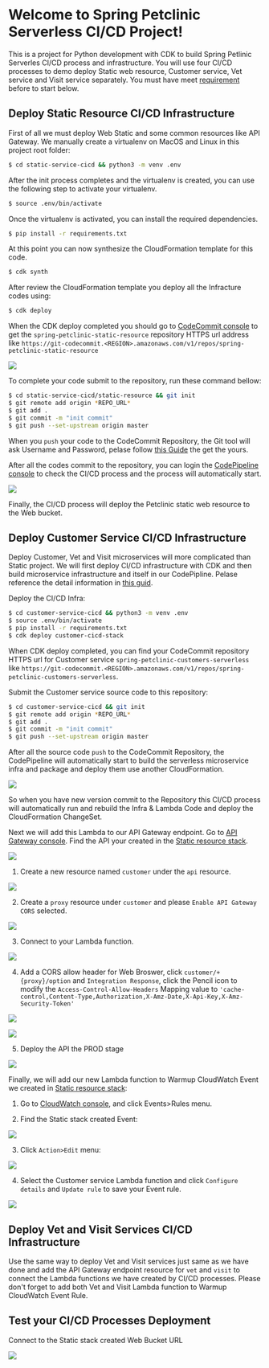 
# Welcome to Spring Petclinic Serverless CI/CD Project!

This is a project for Python development with CDK to build Spring Petlinic Serverles CI/CD process and infrastructure. You will use four CI/CD processes to demo deploy Static web resource, Customer service, Vet service and Visit service separately. You must have meet [requirement](../README.md#prerequisites) before to start below.

## Deploy Static Resource CI/CD Infrastructure

First of all we must deploy Web Static and some common resources like API Gateway. We manually create a virtualenv on MacOS and Linux in this project root folder:

```bash
$ cd static-service-cicd && python3 -m venv .env
```

After the init process completes and the virtualenv is created, you can use the following
step to activate your virtualenv.

```bash
$ source .env/bin/activate
```

Once the virtualenv is activated, you can install the required dependencies.

```bash
$ pip install -r requirements.txt
```

At this point you can now synthesize the CloudFormation template for this code.

```bash
$ cdk synth
```

After review the CloudFormation template you deploy all the Infracture codes using:

```bash
$ cdk deploy
```

When the CDK deploy completed you should go to [CodeCommit console](https://console.aws.amazon.com/codesuite/codecommit/repositories) to get the `spring-petclinic-static-resource` repository HTTPS url address like `https://git-codecommit.<REGION>.amazonaws.com/v1/repos/spring-petclinic-static-resource`

![](images/1.png)

To complete your code submit to the repository, run these command bellow:

```bash
$ cd static-service-cicd/static-resource && git init
$ git remote add origin *REPO_URL*
$ git add .
$ git commit -m "init commit"
$ git push --set-upstream origin master
```

When you `push` your code to the CodeCommit Repository, the Git tool will ask Username and Password, pelase follow [this Guide](https://docs.aws.amazon.com/codecommit/latest/userguide/setting-up-gc.html) the get the yours.

After all the codes commit to the repository, you can login the [CodePipeline console](https://console.aws.amazon.com/codesuite/codepipeline/pipelines) to check the CI/CD process and the process will automatically start.

![](images/2.png)

Finally, the CI/CD process will deploy the Petclinic static web resource to the Web bucket.

## Deploy Customer Service CI/CD Infrastructure

Deploy Customer, Vet and Visit microservices will more complicated than Static project. We will first deploy CI/CD infrastructure with CDK and then build microservice infrastructure and itself in our CodePipline. Pelase reference the detail information in [this guid](https://docs.aws.amazon.com/cdk/latest/guide/codepipeline_example.html).

Deploy the CI/CD Infra:

```bash
$ cd customer-service-cicd && python3 -m venv .env
$ source .env/bin/activate
$ pip install -r requirements.txt
$ cdk deploy customer-cicd-stack
```

When CDK deploy completed, you can find your CodeCommit repository HTTPS url for Customer service `spring-petclinic-customers-serverless` like `https://git-codecommit.<REGION>.amazonaws.com/v1/repos/spring-petclinic-customers-serverless`.

Submit the Customer service source code to this repository:

```bash
$ cd customer-service-cicd && git init
$ git remote add origin *REPO_URL*
$ git add .
$ git commit -m "init commit"
$ git push --set-upstream origin master
```

After all the source code `push` to the CodeCommit Repository, the CodePipeline will automatically start to build the serverless microservice infra and package and deploy them use another CloudFormation.

![](images/3.png)

So when you have new version commit to the Repository this CI/CD process will automatically run and rebuild the Infra & Lambda Code and deploy the CloudFormation ChangeSet.

Next we will add this Lambda to our API Gateway endpoint. Go to [API Gateway console](https://console.aws.amazon.com/apigateway/home). Find the API your created in the [Static resource stack](static-service-cicd).

![](images/4.png)

1. Create a new resource named `customer` under the `api` resource.

![](images/5.png)

2. Create a `proxy` resource under `customer` and please `Enable API Gateway CORS` selected.

![](images/6.png)

3. Connect to your Lambda function.

![](images/7.png)

4. Add a CORS allow header for Web Broswer, click `customer/+{proxy}/option` and `Integration Response`, click the Pencil icon to modify the `Access-Control-Allow-Headers` Mapping value to `'cache-control,Content-Type,Authorization,X-Amz-Date,X-Api-Key,X-Amz-Security-Token'`

![](images/8.png)

![](images/9.png)

5. Deploy the API the PROD stage

![](images/10.png)

Finally, we will add our new Lambda function to Warmup CloudWatch Event we created in [Static resource stack](static-service-cicd):

1. Go to [CloudWatch console](https://console.aws.amazon.com/cloudwatch/home), and click Events>Rules menu.

2. Find the Static stack created Event:

![](images/11.png)

3. Click `Action>Edit` menu:

![](images/12.png)

4. Select the Customer service Lambda function and click `Configure details` and `Update rule` to save your Event rule.

![](images/13.png)

## Deploy Vet and Visit Services CI/CD Infrastructure

Use the same way to deploy Vet and Visit services just same as we have done and add the API Gateway endpoint resource for `vet` and `visit` to connect the Lambda functions we have created by CI/CD processes. Please don't forget to add both Vet and Visit Lambda function to Warmup CloudWatch Event Rule.

## Test your CI/CD Processes Deployment

Connect to the Static stack created Web Bucket URL

![](images/14.png)